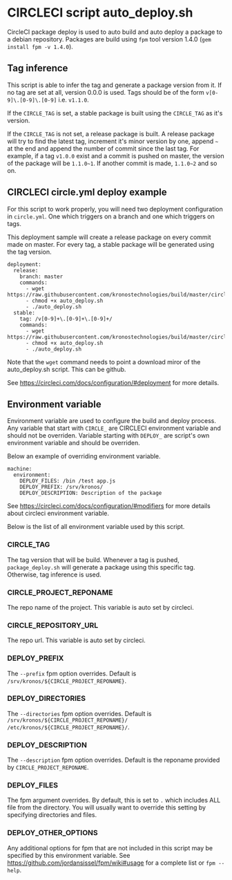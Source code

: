 # CIRCLECI script auto_deploy.sh

CircleCI package deploy is used to auto build and auto deploy a package to a debian repository. Packages are build using `fpm` tool version 1.4.0 (`gem install fpm -v 1.4.0`).

## Tag inference

This script is able to infer the tag and generate a package version from it. If no tag are set at all, version 0.0.0 is used. Tags should be of the form `v[0-9]\.[0-9]\.[0-9]` i.e. `v1.1.0`.

If the `CIRCLE_TAG` is set, a stable package is built using the `CIRCLE_TAG` as it's version.

If the `CIRCLE_TAG` is not set, a release package is built. A release package will try to find the latest tag, increment it's minor version by one, append `~` at the end and append the number of commit since the last tag. For example, if a tag `v1.0.0` exist and a commit is pushed on master, the version of the package will be `1.1.0~1`. If another commit is made, `1.1.0~2` and so on.

## CIRCLECI circle.yml deploy example

For this script to work properly, you will need two deployment configuration in `circle.yml`. One which triggers on a branch and one which triggers on tags.

This deployment sample will create a release package on every commit made on master. For every tag, a stable package will be generated using the tag version.

```
deployment:
  release:
    branch: master
    commands:
      - wget https://raw.githubusercontent.com/kronostechnologies/build/master/circleci/auto_deploy.sh 
      - chmod +x auto_deploy.sh
      - ./auto_deploy.sh
  stable:
    tag: /v[0-9]+\.[0-9]+\.[0-9]+/
    commands:
      - wget https://raw.githubusercontent.com/kronostechnologies/build/master/circleci/auto_deploy.sh 
      - chmod +x auto_deploy.sh
      - ./auto_deploy.sh
```

Note that the `wget` command needs to point a download miror of the auto_deploy.sh script. This can be github.

See https://circleci.com/docs/configuration/#deployment for more details.

## Environment variable

Environment variable are used to configure the build and deploy process. Any variable that start with `CIRCLE_` are CIRCLECI environment variable and should not be overriden. Variable starting with `DEPLOY_` are script's own environment variable and should be overriden.

Below an example of overriding environment variable.

```
machine:
  environment:
    DEPLOY_FILES: /bin /test app.js
    DEPLOY_PREFIX: /srv/kronos/
    DEPLOY_DESCRIPTION: Description of the package
```

See https://circleci.com/docs/configuration/#modifiers for more details about circleci environment variable.

Below is the list of all environment variable used by this script.

### CIRCLE_TAG
The tag version that will be build. Whenever a tag is pushed, `package_deploy.sh` will generate a package using this specific tag. Otherwise, tag inference is used.

### CIRCLE_PROJECT_REPONAME
The repo name of the project. This variable is auto set by circleci.

### CIRCLE_REPOSITORY_URL
The repo url. This variable is auto set by circleci.

### DEPLOY_PREFIX
The `--prefix` fpm option overrides. Default is `/srv/kronos/${CIRCLE_PROJECT_REPONAME}`.

### DEPLOY_DIRECTORIES
The `--directories` fpm option overrides. Default is `/srv/kronos/${CIRCLE_PROJECT_REPONAME}/ /etc/kronos/${CIRCLE_PROJECT_REPONAME}/`.

### DEPLOY_DESCRIPTION
The `--description` fpm option overrides. Default is the reponame provided by `CIRCLE_PROJECT_REPONAME`.

### DEPLOY_FILES
The fpm argument overrides. By default, this is set to `.` which includes ALL file from the directory. You will usually want to override this setting by specifying directories and files.

### DEPLOY_OTHER_OPTIONS
Any additional options for fpm that are not included in this script may be specified by this environment variable. See https://github.com/jordansissel/fpm/wiki#usage for a complete list or `fpm --help`.
